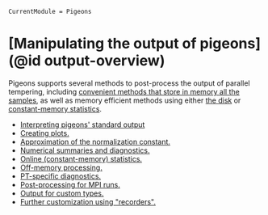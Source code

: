 ```@meta
CurrentModule = Pigeons
```

# [Manipulating the output of pigeons](@id output-overview)

Pigeons supports several methods to post-process the output
of parallel tempering, including [convenient methods that 
store in memory all the samples](output-numerical.html), 
as well as memory efficient 
methods using either [the disk](output-off-memory.html) or 
[constant-memory statistics](output-online.html). 

- [Interpreting pigeons' standard output](output-reports.html)
- [Creating plots.](output-plotting.html)
- [Approximation of the normalization constant.](output-normalization.html)
- [Numerical summaries and diagnostics.](output-numerical.html)
- [Online (constant-memory) statistics.](output-online.html)
- [Off-memory processing.](output-off-memory.html)
- [PT-specific diagnostics.](output-pt.html)
- [Post-processing for MPI runs.](output-mpi-postprocessing.html)
- [Output for custom types.](output-custom-types.html)
- [Further customization using "recorders".](output-recorders.html)